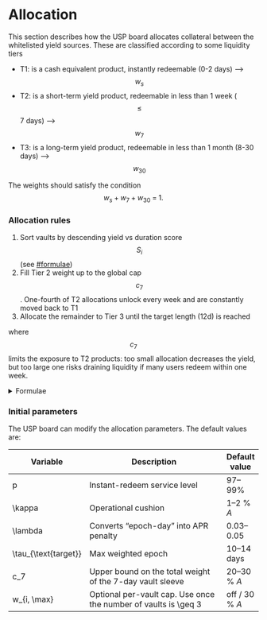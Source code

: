 # Allocation

This section describes how the USP board allocates collateral between the whitelisted yield sources. These are classified according to some liquidity tiers

* T1: is a cash equivalent product, instantly redeemable (0-2 days) --> $$w_s$$
* T2: is a short-term yield product, redeemable in less than 1 week ($$\leq$$ 7 days) --> $$w_7$$
* T3: is a long-term yield product, redeemable in less than 1 month (8-30 days) --> $$w_{30}$$

The weights should satisfy the condition $$w_s + w_{7} + w_{30} \;=\; 1.$$

### Allocation rules

1. Sort vaults by descending yield vs duration score $$S_i$$ (see [#formulae](allocation.md#formulae "mention"))
2. Fill Tier 2 weight up to the global cap $$c_7$$. One-fourth of T2 allocations unlock every week and are constantly moved back to T1
3. Allocate the remainder to Tier 3 until the target length (12d) is reached

where $$c_7$$ limits the exposure to T2 products: too small allocation decreases the yield, but too large one risks draining liquidity if many users redeem within one week.

<details>

<summary>Formulae</summary>

Given some key parameters:

* $$A$$ = total collateral (USDC + USDS)
* $$R_d$$ = net USP redemptions on the day $$d$$
* $$APR_{i, \tau_i}$$= APR and epoch (days) of vault $$i$$
* $$\sigma_w$$ = daily standard deviation of redemptions (look-back $$W \approx 90d$$)
* $$p$$ = instant-service percentile (e.g. 97.5%)

***

To compute the instant-liquidity buffer (T1)

1.  Statistical need --> $$L = z_p\,\sigma_w\,\sqrt{H}$$

    where $$H =$$ days promised instant liquidity (usually 1) and $$z_p \approx 1.96 \; \text{for} \:  p = 97.5\%$$&#x20;
2. Add operational cushion --> $$\text{buffer}_{\min}=L+\kappa_A$$ \
   where $$\kappa \approx 1\%$$ of $$A$$ (oracle lag, gas spikes)
3. Target balance --> $$B_{\text{sUSDS}}=\max \left(\text{buffer}_{\min},\,B_{\min}\right)$$
4. Convert to portfolio weight $$w_s^{*}=\dfrac{B_{\text{sUSDS}}}{A}$$

If the current $$w_s < w_s^*$$ then move funds into T1, otherwise sweep the surplus out of the best-scoring vaul&#x74;_._

To allocate the surplus, we compute a yield vs duration scoring for every vault $$i$$ using the formula

$$S_i = \dfrac{\text{APR}_i - f_i}{1 + \lambda \tau_i}$$

where $$f_i$$ is the annualized fee, and $$\lambda \approx 0.04$$ is a factor used to penalize long-term strategies.

T3 allocation should be larger than the target length ($$\tau_{\text{target}} \approx 12$$ days)

$$\dfrac{\sum_i w_i \tau_i}{1 - w_s^{*}} \;\le\; \tau_{\text{target}}$$

where $$w_{i, \max}$$ is an optional exposure limit to any single vault or protocol. It should be used only when two or more independent vaults exist.

A keeper routine should be set to rebalance funds either weekly **o**r whenever $$| (w_s - w_{s_\text{target}}) > \varepsilon |$$

```python
def rebalance():
    A = current_AUM()
    sigma_w = stdev(redemptions, window=W)
    L = z_p * sigma_w * sqrt(H)
    B_s = max(L + kappa * A, B_min)
    w_s_target = B_s / A

    scores = [
        (i, (apr[i] - fee[i]) / (1 + lambda_ * tau[i]))
        for i in vaults
    ]
    scores.sort(key=lambda x: x[1], reverse=True)

    alloc = {"sUSDS": w_s_target}
    remaining = 1 - w_s_target
    w7 = 0

    for i, _ in scores:
        if tau[i] <= 7 and w7 < c7:                 # fill T2
            x = min(c7 - w7, remaining)
            alloc[i] = x
            w7 += x
            remaining -= x
        elif remaining > 0:                         # fill T3
            alloc[i] = remaining
            remaining = 0
        if remaining <= 0:
            break

    execute_onchain_swaps(alloc)
```

</details>

### Initial parameters

The USP board can modify the allocation parameters. The default values are:

<table><thead><tr><th width="94.69140625">Variable</th><th width="482.59375">Description</th><th>Default value</th></tr></thead><tbody><tr><td><span class="math">p</span></td><td>Instant-redeem service level</td><td>97–99%</td></tr><tr><td><span class="math">\kappa</span></td><td>Operational cushion</td><td>1–2 % <em>A</em></td></tr><tr><td><span class="math">\lambda</span></td><td>Converts “epoch-day” into APR penalty</td><td>0.03–0.05</td></tr><tr><td><span class="math">\tau_{\text{target}}</span></td><td>Max weighted epoch</td><td>10–14 days</td></tr><tr><td><span class="math">c_7</span></td><td>Upper bound on the total weight of the 7-day vault sleeve</td><td>20–30 % <em>A</em></td></tr><tr><td><span class="math">w_{i, \max}</span></td><td>Optional per-vault cap. Use once the number of vaults is <span class="math">\geq 3</span></td><td>off / 30 % <em>A</em></td></tr></tbody></table>
